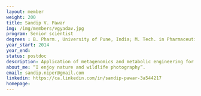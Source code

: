 ```yaml
---
layout: member
weight: 200
title: Sandip V. Pawar
img: /img/members/vgyadav.jpg
program: Senior scientist
degrees : B. Pharm., University of Pune, India; M. Tech. in Pharmaceutical Sciences, National Institute of Pharmaceutical Education and Research, India; Ph.D. in Chemical Engineering, Institute of Chemical Technology, India
year_start: 2014
year_end:
status: postdoc
description: Application of metagenomics and metabolic engineering for engineering strains that synthesize pharmaceuticals and other value-added products
about_me: “I enjoy nature and wildlife photography”.
email: sandip.niper@gmail.com
linkedin: https://ca.linkedin.com/in/sandip-pawar-3a544217
homepage: 
---
```


